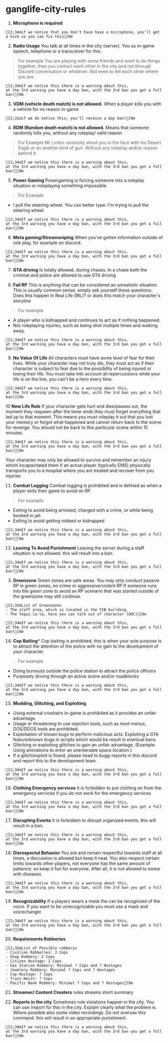 # ganglife-city-rules

1. **Microphone is required**
```ansi
[2;34mif we notice that you don't have have a microphone, you'll get a kick so you can fix this[0m
```

2. **Radio Usage**
You talk at all times in the city (server). 
You us in-game speech, telephone or a transceiver for this.

> For example
You are playing with some friends and want to do things together, 
then you contact each other in the city and not through Discord 
conversation or whatever.  Not even to tell each other where you are.
```ansi
[2;34mIf we notice this there is a warning about this, 
at the 3rd warning you have a day ban, with the 3rd ban you get a full ban![0m
```

3. **VDM (vehicle death match) is not allowed.**
When a player kills you with a vehicle for no reason in-game
```ansi
[2;31mif we do notice this; you'll receive a day ban![0m
```

4. **RDM (Random death match) is not allowed.**
Means that someone randomly kills you, without any roleplay/ valid reason
> For Example
Mr Limbo randomly shoot you in the face with his Desert Eagle or
an another kind of gun. Without any roleplay and/or reason behind it
```ansi
[2;34mIf we notice this there is a warning about this, 
at the 3rd warning you have a day ban, with the 3rd ban you get a full ban![0m
```

5. **Power Gaming**
Powergaming is forcing someone into a roleplay situation or roleplaying something impossible.

> For Example
- I pull the steering wheel. You can better type:  I'm trying to pull the steering wheel.
```ansi
[2;34mIf we notice this there is a warning about this, 
at the 3rd warning you have a day ban, with the 3rd ban you get a full ban![0m
```

6. **Meta gaming/Streamsniping**
When you've gotten information outside of role play, for example on discord.
```ansi
[2;34mIf we notice this there is a warning about this, 
at the 3rd warning you have a day ban, with the 3rd ban you get a full ban![0m
```

7. **GTA driving**
Is totally allowed, during chases. In a chase both the criminal and police are allowed to use GTA driving

8. **Fail RP**
This is anything that can be considered an unrealistic situation.
This is usually common sense, simply ask yourself these questions: 
Does this happen In Real Life (IRL)?  or does this match your character's storyline
> For example
- A player who is kidnapped and continues to act as if nothing happened.
- Not roleplaying injuries, such as being shot multiple times and walking away.
```ansi
[2;34mIf we notice this there is a warning about this, 
at the 3rd warning you have a day ban, with the 3rd ban you get a full ban![0m
```

9. **No Value Of Life**
All characters must have some level of fear for their lives. 
While your character may not truly die, they must act as if their character is subject 
to fear due to the possibility of being injured or losing their life. You must take into 
account all repercussions while your life is on the line, you can't be a hero every time.
```ansi
[2;34mIf we notice this there is a warning about this, 
at the 3rd warning you have a day ban, with the 3rd ban you get a full ban![0m
```

10 **New Life Rule**
If your character gets hurt and dies/passes out, the moment they respawn after the 
timer ends they must forget everything that led up to that moment. 
This means you must roleplay it out that you lost your memory or forgot what 
happened and cannot return back to the scene for revenge. 
You should not be back to this particular scene within 15 minutes.
```ansi
[2;34mIf we notice this there is a warning about this, 
at the 3rd warning you have a day ban, with the 3rd ban you get a full ban![0m
```
Your character may only be allowed to survive and remember an injury which 
incapacitated them if an actual player (typically EMS) physically transports 
you to a hospital where you are treated and recover from you injuries








11. **Combat Logging**
Combat logging is prohibited and is defined as when a player exits their game to avoid an RP.
> For example
- Exiting to avoid being arrested, charged with a crime, or while being booked in jail.
- Exiting to avoid getting robbed or kidnapped
```ansi
[2;34mIf we notice this there is a warning about this, 
at the 3rd warning you have a day ban, with the 3rd ban you get a full ban![0m
```
12. **Leaving To Avoid Punishment**
Leaving the server during a staff situation is not allowed. this will result into a ban.
```ansi
[2;34mIf we notice this there is a warning about this, 
at the 3rd warning you have a day ban, with the 3rd ban you get a full ban![0m
```
3. **Greenzone**
Green zones are safe areas. You may only conduct passive RP in green zones, no crime or aggressive/violent RP
If someone runs into the green zone to avoid an RP scenario that was started outside of the greenzone may still continue.
```ansi
[2;32mList of Greenzones
- The staff area, which is located in the FIB building.
- The Tequi-la-la, here you can talk out of character (OOC)[0m
```
```ansi
[2;34mIf we notice this there is a warning about this, 
at the 3rd warning you have a day ban, with the 3rd ban you get a full ban![0m
```

14. **Cop Baiting***
Cop baiting is prohibited, this is when your sole purpose is to attract the attention of the police with no gain to the development of your character.
> For example
- Doing burnouts outside the police station to attract the police officers
- Purposely driving through an active scene and/or roadblocks
```ansi
[2;34mIf we notice this there is a warning about this, 
at the 3rd warning you have a day ban, with the 3rd ban you get a full ban![0m
```
15. **Modding, Glitching, and Exploiting**

-  Using external croshairs in-game is prohibited as it provides an unfair advantage.
-  Usage or threatening to use injection tools, such as mod-menus, DOS/DDOS tools are prohibited.
- Exploitation of known bugs to perform malicious acts. Exploiting a GTA feature/known bugs in scripts which would be result in eventual bans
- Glitching or exploiting glitches to gain an unfair advantage. (Example: Using animations to enter an unenterable space location.)
- If a glitch/exploit is found, please head to bugg-reports in this discord and report this to the development team.
```ansi
[2;34mIf we notice this there is a warning about this, 
at the 3rd warning you have a day ban, with the 3rd ban you get a full ban![0m
```







16. **Clothing Emergency services**
It is forbidden to put clothing on from the emergency services if you do not work for the emergency services
```ansi
[2;34mIf we notice this there is a warning about this, 
at the 3rd warning you have a day ban, with the 3rd ban you get a full ban![0m
```
17. **Disrupting Events**
It is forbidden to disrupt organized events. this will result in a ban.
```ansi
[2;34mIf we notice this there is a warning about this, 
at the 3rd warning you have a day ban, with the 3rd ban you get a full ban![0m
```
18. **Disrespectul Behavior**
You are and remain respectful towards staff at all times, a discussion is allowed but keep it neat. 
You also respect certain limits towards other players, not everyone has the same amount of patience. so keep it fun for everyone.
After all, it is not allowed to swear with diseases
```ansi
[2;34mIf we notice this there is a warning about this, 
at the 3rd warning you have a day ban, with the 3rd ban you get a full ban![0m
```
19. **Recognizability**
If a players wears a mask the can be recognized of the voice. If you want to be unrecognizable you must use a mask and voicechanger.
```ansi
[2;34mIf we notice this there is a warning about this, 
at the 3rd warning you have a day ban, with the 3rd ban you get a full ban![0m
```
20. **Requirements Robberies**
```ansi
[2;32mList of Possible robberys
- Civilian Robberies: 2 Cops
- Shop Robbery: 2 Cops
- Citizen Hostage: 2 Cops
- Gas Station Robbery: Minimal ? Cops and ? Hostages
- Jewelery Robbery: Minimal ? Cops and ? Hostages
- Cop Hostage: ? Cops
- Train Heist: ? Cops
- Pacific Bank Robbery: Minimal ? Cops and ? Hostages[0m
```
21. **Streamer/ Content Creaters**
rules streams short summary

22. **Reports in the city**
Sometimes rule violations happen in the city. You can use /report for this in the city. Explain clearly what the problem is. Where possible also some video recordings.
Do not overuse this command. this will result in an appropriate punishment.
```ansi
[2;34mIf we notice this there is a warning about this, 
at the 3rd warning you have a day ban, with the 3rd ban you get a full ban![0m
```
